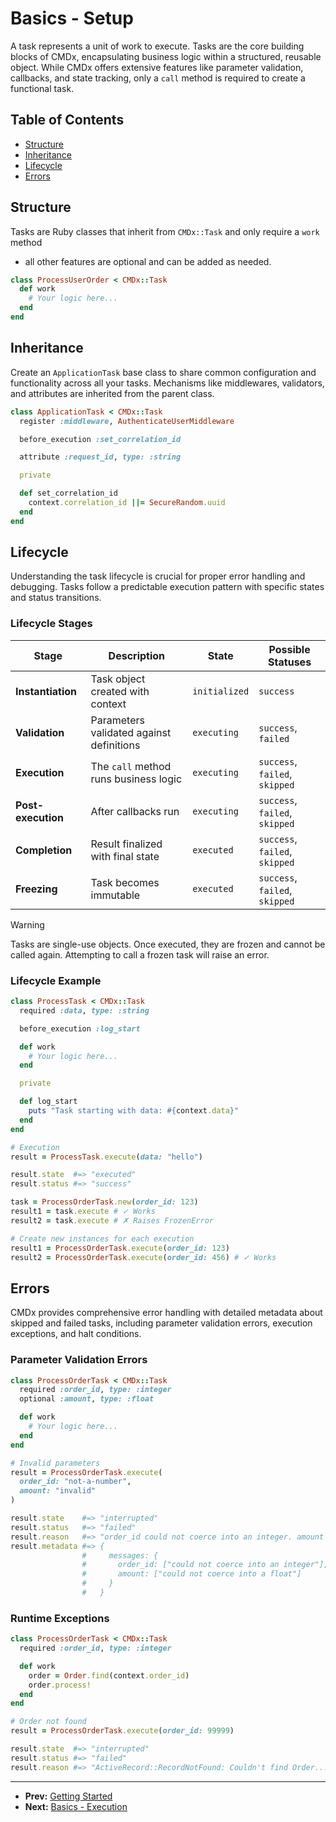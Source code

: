 # Basics - Setup

A task represents a unit of work to execute. Tasks are the core building blocks of CMDx, encapsulating business logic within a structured, reusable object. While CMDx offers extensive features like parameter validation, callbacks, and state tracking, only a `call` method is required to create a functional task.

## Table of Contents

- [Structure](#structure)
- [Inheritance](#inheritance)
- [Lifecycle](#lifecycle)
- [Errors](#errors)

## Structure

Tasks are Ruby classes that inherit from `CMDx::Task` and only require a `work` method
- all other features are optional and can be added as needed.

```ruby
class ProcessUserOrder < CMDx::Task
  def work
    # Your logic here...
  end
end
```

## Inheritance

Create an `ApplicationTask` base class to share common configuration
and functionality across all your tasks. Mechanisms like middlewares,
validators, and attributes are inherited from the parent class.

```ruby
class ApplicationTask < CMDx::Task
  register :middleware, AuthenticateUserMiddleware

  before_execution :set_correlation_id

  attribute :request_id, type: :string

  private

  def set_correlation_id
    context.correlation_id ||= SecureRandom.uuid
  end
end
```

## Lifecycle

Understanding the task lifecycle is crucial for proper error handling and debugging.
Tasks follow a predictable execution pattern with specific states and status transitions.

### Lifecycle Stages

| Stage | Description | State | Possible Statuses |
|-------|-------------|--------|-------------------|
| **Instantiation** | Task object created with context | `initialized` | `success` |
| **Validation** | Parameters validated against definitions | `executing` | `success`, `failed` |
| **Execution** | The `call` method runs business logic | `executing` | `success`, `failed`, `skipped` |
| **Post-execution** | After callbacks run | `executing` | `success`, `failed`, `skipped` |
| **Completion** | Result finalized with final state | `executed` | `success`, `failed`, `skipped` |
| **Freezing** | Task becomes immutable | `executed` | `success`, `failed`, `skipped` |

> [!WARNING]
> Tasks are single-use objects. Once executed, they are frozen and cannot be called again.
> Attempting to call a frozen task will raise an error.

### Lifecycle Example

```ruby
class ProcessTask < CMDx::Task
  required :data, type: :string

  before_execution :log_start

  def work
    # Your logic here...
  end

  private

  def log_start
    puts "Task starting with data: #{context.data}"
  end
end

# Execution
result = ProcessTask.execute(data: "hello")

result.state  #=> "executed"
result.status #=> "success"
```

```ruby
task = ProcessOrderTask.new(order_id: 123)
result1 = task.execute # ✓ Works
result2 = task.execute # ✗ Raises FrozenError

# Create new instances for each execution
result1 = ProcessOrderTask.execute(order_id: 123)
result2 = ProcessOrderTask.execute(order_id: 456) # ✓ Works
```

## Errors

CMDx provides comprehensive error handling with detailed metadata about skipped and failed tasks,
including parameter validation errors, execution exceptions, and halt conditions.

### Parameter Validation Errors

```ruby
class ProcessOrderTask < CMDx::Task
  required :order_id, type: :integer
  optional :amount, type: :float

  def work
    # Your logic here...
  end
end

# Invalid parameters
result = ProcessOrderTask.execute(
  order_id: "not-a-number",
  amount: "invalid"
)

result.state    #=> "interrupted"
result.status   #=> "failed"
result.reason   #=> "order_id could not coerce into an integer. amount could not coerce into a float."
result.metadata #=> {
                #     messages: {
                #       order_id: ["could not coerce into an integer"],
                #       amount: ["could not coerce into a float"]
                #     }
                #   }
```

### Runtime Exceptions

```ruby
class ProcessOrderTask < CMDx::Task
  required :order_id, type: :integer

  def work
    order = Order.find(context.order_id)
    order.process!
  end
end

# Order not found
result = ProcessOrderTask.execute(order_id: 99999)

result.state  #=> "interrupted"
result.status #=> "failed"
result.reason #=> "ActiveRecord::RecordNotFound: Couldn't find Order..."
```

---

- **Prev:** [Getting Started](../getting_started.md)
- **Next:** [Basics - Execution](execution.md)
